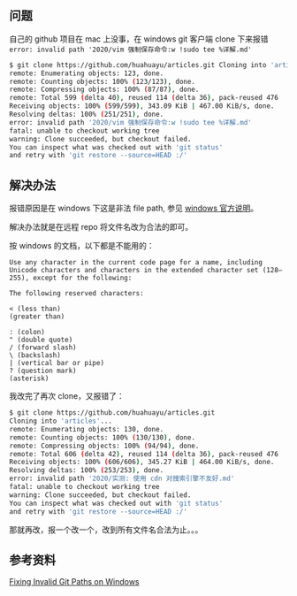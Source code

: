 [//title]: (windows-git-clone报错error-invalid-path解决办法)
[//englishtitle]: (fixing-invalid-git-paths-on-windows)
[//category]: (windows,git)
[//tags]: (windows,git,invalid-path)
[//createtime]: (2020-10-28)
[//updatetime]: (2020-10-28)

## 问题

自己的 github 项目在 mac 上没事，在 windows git 客户端 clone 下来报错`error: invalid path '2020/vim 强制保存命令:w !sudo tee %详解.md'`

```bash
$ git clone https://github.com/huahuayu/articles.git Cloning into 'articles'...
remote: Enumerating objects: 123, done.
remote: Counting objects: 100% (123/123), done.
remote: Compressing objects: 100% (87/87), done.
remote: Total 599 (delta 40), reused 114 (delta 36), pack-reused 476
Receiving objects: 100% (599/599), 343.09 KiB | 467.00 KiB/s, done.
Resolving deltas: 100% (251/251), done.
error: invalid path '2020/vim 强制保存命令:w !sudo tee %详解.md'
fatal: unable to checkout working tree
warning: Clone succeeded, but checkout failed.
You can inspect what was checked out with 'git status'
and retry with 'git restore --source=HEAD :/'
```

## 解决办法

报错原因是在 windows 下这是非法 file path, 参见 [windows 官方说明](https://docs.microsoft.com/en-us/windows/desktop/fileio/naming-a-file)。

解决办法就是在远程 repo 将文件名改为合法的即可。

按 windows 的文档，以下都是不能用的：

```text
Use any character in the current code page for a name, including Unicode characters and characters in the extended character set (128–255), except for the following:

The following reserved characters:

< (less than)
(greater than)

: (colon)
" (double quote)
/ (forward slash)
\ (backslash)
| (vertical bar or pipe)
? (question mark)
(asterisk)
```

我改完了再次 clone，又报错了：

```bash
$ git clone https://github.com/huahuayu/articles.git
Cloning into 'articles'...
remote: Enumerating objects: 130, done.
remote: Counting objects: 100% (130/130), done.
remote: Compressing objects: 100% (94/94), done.
remote: Total 606 (delta 42), reused 114 (delta 36), pack-reused 476
Receiving objects: 100% (606/606), 345.27 KiB | 464.00 KiB/s, done.
Resolving deltas: 100% (253/253), done.
error: invalid path '2020/实测: 使用 cdn 对搜索引擎不友好.md'
fatal: unable to checkout working tree
warning: Clone succeeded, but checkout failed.
You can inspect what was checked out with 'git status'
and retry with 'git restore --source=HEAD :/'
```

那就再改，报一个改一个，改到所有文件名合法为止。。。

## 参考资料

[Fixing Invalid Git Paths on Windows](https://brendanforster.com/notes/fixing-invalid-git-paths-on-windows/)
